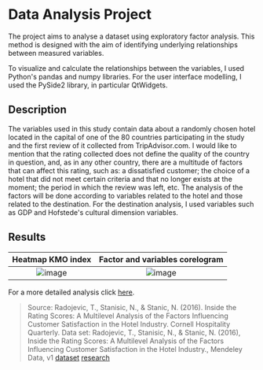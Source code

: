# Data Analysis Project

The project aims to analyse a dataset using exploratory factor analysis. This method is designed with the aim of identifying underlying relationships between measured variables.

To visualize and calculate the relationships between the variables, I used Python's pandas and numpy libraries. For the user interface modelling, I used the PySide2 library, in particular QtWidgets.

## Description
The variables used in this study contain data about a randomly chosen hotel located in the capital of one of the 80 countries participating in the study and the first review of it collected from TripAdvisor.com. I would like to mention that the rating collected does not define the quality of the country in question, and, as in any other country, there are a multitude of factors that can affect this rating, such as: a dissatisfied customer; the choice of a hotel that did not meet certain criteria and that no longer exists at the moment; the period in which the review was left, etc. The analysis of the factors will be done according to variables related to the hotel and those related to the destination. For the destination analysis, I used variables such as GDP and Hofstede's cultural dimension variables.

## Results 

Heatmap KMO index |  Factor and variables corelogram
:-------------------------:|:-------------------------:
![image](https://user-images.githubusercontent.com/76962878/190694547-44afdad8-0a1f-42f6-893b-119e24dd443e.png)  | ![image](https://user-images.githubusercontent.com/76962878/190698093-11637218-6c89-4a89-a576-9ee1a3527f3b.png)

For a more detailed analysis click [here](Proiect/Analiza.md).




> Source: Radojevic, T., Stanisic, N., & Stanic, N. (2016). Inside the Rating Scores: A Multilevel Analysis of the Factors Influencing Customer Satisfaction in the Hotel Industry. Cornell Hospitality Quarterly. 
Data set: Radojevic, T., Stanisic, N., & Stanic, N. (2016), Inside the Rating Scores: A Multilevel Analysis of the Factors Influencing Customer Satisfaction in the Hotel Industry., Mendeley Data, v1 
[dataset](http://dx.doi.org/10.17632/kwsrxshf9x.1) [research](https://www.researchgate.net/publication/312164283_Inside_the_Rating_Scores_A_Multilevel_Analysis_of_the_Factors_Influencing_Customer_Satisfaction_in_the_Hotel_Industry)
